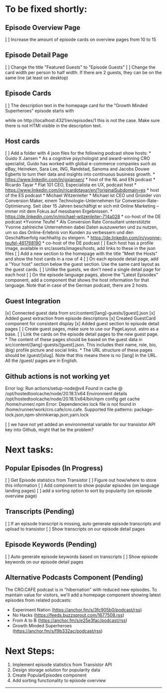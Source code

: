# To be fixed shortly:

## Episode Overview Page

[ ] Increase the amount of episode cards on overview pages from 10 to 15

## Episode Detail Page
[ ] Change the title "Featured Guests" to "Episode Guests"
[ ] Change the card width per person to half width. If there are 2 guests, they can be on the same line (at least on desktop)

## Episode Cards

[ ] The description text in the homepage card for the "Growth Minded Superheroes" episode starts with <div> while on http://localhost:4321/en/episodes/1 this is not the case. Make sure there is not HTMl visible in the description text.

## Host cards

[ ] Add a folder with 4 json files for the following podcast show hosts:
    * Guido X Jansen
      * As a cognitive psychologist and award-winning CRO specialist, Guido has worked with global e-commerce companies such as eBay, Heineken, Sara Lee, ING, Randstad, Sanoma and Jacobs Douwe Egberts to turn their data and insights into continuous business growth.
      * https://www.linkedin.com/in/gxjansen/
      * host of the NL and EN podcast
    * Ricardo Tayar
      * Flat 101 CEO, Especialista en UX, podcast host
      * https://www.linkedin.com/in/ricardotayar/en/?originalSubdomain=es
      * host of the ES podcast
    * Michael Witzenleiter
      * Michael ist CEO und Gründer von Conversion Maker, einem Technologie-Unternehmen für Conversion-Rate-Optimierung. Seit über 15 Jahren beschäftigt er sich mit Online Marketing – immer mit dem Fokus auf messbaren Ergebnissen.
      * https://de.linkedin.com/in/michael-witzenleiter-714a028
      * co-host of the DE podcast
    *Yvonne Teufel
      * Als Conversion Rate Consultant unterstützte Yvonne zahlreiche Unternehmen dabei Daten auszuwerten und zu nutzen, um so das Online-Erlebnis von Kunden zu verbessern und den Geschäftserfolg nachhaltig zu steigern.
      * https://de.linkedin.com/in/yvonne-teufel-461768190
      * co-host of the DE podcast
[ ] Each host has a profile image, available in src/assets/images/hosts, add links to these in the json files
[ ] Add a new section to the homepage with the title "Meet the Hosts" and show the host cards in a row of 4
[ ] On each episode detail page, add a "Your host" section below the guest section. Use the same card layout as the guest cards.
[ ] Unlike the guests, we don't need a single detail page for each host
[ ] On the episode language pages, above the "Latest Episodes" component, add a component that shows the host information for that language. Note that in case of the German podcast, there are 2 hosts.

## Guest Integration

[x] Connected guest data from src/content/[lang]-guests/[guest].json
[x] Added guest extraction from episode descriptions
[x] Created GuestCard component for consistent display
[x] Added guest section to episode detail pages
[ ] Create guest pages, make sure to use our PageLayout. astro as a base.
[ ] Link the cards on the episode detail pages to the new guest page.
    * The content of these pages should be based on the guest data in src/content/[lang]-guests/[guest].json. This includes their name, role, bio, (big) profile picture and social links.
    * The URL structure of these pages should be /guest/[slug]. Note that this means there is no [lang] in the URL. All the /guest/ pages are in English.

## Github actions is not working yet
Error log:
Run actions/setup-node@v4
Found in cache @ /opt/hostedtoolcache/node/20.18.1/x64
Environment details
/opt/hostedtoolcache/node/20.18.1/x64/bin/npm config get cache
/home/runner/.npm
Error: Dependencies lock file is not found in /home/runner/work/cro.cafe/cro.cafe. Supported file patterns: package-lock.json,npm-shrinkwrap.json,yarn.lock

[ ] we have not yet added an environmental variable for our transistor API key into Github, might that be the problem?

# Next tasks:

## Popular Episodes (In Progress)

[ ] Get Episode statistics from Transistor
[ ] Figure out how/where to store this information
[ ] Add component to show popular episodes (on language landing pages)
[ ] add a sorting option to sort by popularity (on episode overview page)

## Transcripts (Pending)

[ ] If an episode transcript is missing, auto generate episode transcripts and upload to transistor
[ ] Show transcripts on our episode detail pages

## Episode Keywords (Pending)

[ ] Auto generate episode keywords based on transcripts
[ ] Show episode keywords on our episode detail pages

## Alternative Podcasts Component (Pending)

The CRO.CAFE podcast is in "hibernation" with reduced new episodes. To maintain value for visitors, we'll add a homepage component showing latest episodes from related podcasts:

- Experiment Nation (https://anchor.fm/s/3fc905b0/podcast/rss)
- No Hacks (https://feeds.buzzsprout.com/1677508.rss)
- From A to B (https://anchor.fm/s/e25e3fac/podcast/rss)
- Growth Minded Superheroes (https://anchor.fm/s/f9b332ac/podcast/rss)

# Next Steps:

1. Implement episode statistics from Transistor API
2. Design storage solution for popularity data
3. Create PopularEpisodes component
4. Add sorting functionality to episode overview

---
